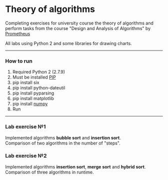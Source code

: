 <h1>Theory of algorithms</h1>
Completing exercises for university course the theory of algorithms and perform tasks from the course "Design and Analysis of Algorithms" by <a href="http://prometheus.org.ua/">Prometheus</a>


All labs using Python 2 and some libraries for drawing charts.
<hr>
<h3>How to run</h3>
<ol>
<li>Required Python 2 (2.7.9)</li>
<li>Must be installed <a href="https://pypi.python.org/pypi/pip">PIP</a></li>
<li>pip install six</li>
<li>pip install python-dateutil</li>
<li>pip install pyparsing</li>
<li>pip install matplotlib</li>
<li>pip install <a href="http://sourceforge.net/projects/numpy/?source=typ_redirect">numpy</a></li>
<li>Run</li>
</ol>
<hr>
<h3>Lab exercise №1</h3>
Implemented algorithms <b>bubble sort</b> and <b>insertion sort</b>. <br>
Comparison of two algorithms in the number of "steps".
<img href="https://raw.githubusercontent.com/vaiol/Theory-of-algorithms/master/Laba1/result.png"></img>
<h3>Lab exercise №2</h3>
Implemented algorithms <b>insertion sort</b>, <b>merge sort</b> and <b>hybrid sort</b>.  <br>
Comparison of three algorithms in runtime.
<img href="https://raw.githubusercontent.com/vaiol/Theory-of-algorithms/master/Laba2/result1.png"></img>
<img href="https://raw.githubusercontent.com/vaiol/Theory-of-algorithms/master/Laba2/result2.png"></img>
